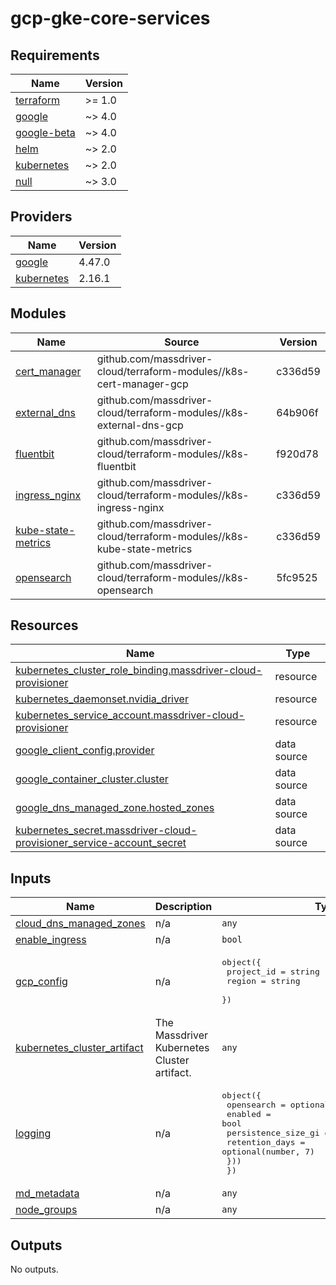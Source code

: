 # gcp-gke-core-services

<!-- BEGINNING OF PRE-COMMIT-TERRAFORM DOCS HOOK -->
## Requirements

| Name | Version |
|------|---------|
| <a name="requirement_terraform"></a> [terraform](#requirement\_terraform) | >= 1.0 |
| <a name="requirement_google"></a> [google](#requirement\_google) | ~> 4.0 |
| <a name="requirement_google-beta"></a> [google-beta](#requirement\_google-beta) | ~> 4.0 |
| <a name="requirement_helm"></a> [helm](#requirement\_helm) | ~> 2.0 |
| <a name="requirement_kubernetes"></a> [kubernetes](#requirement\_kubernetes) | ~> 2.0 |
| <a name="requirement_null"></a> [null](#requirement\_null) | ~> 3.0 |

## Providers

| Name | Version |
|------|---------|
| <a name="provider_google"></a> [google](#provider\_google) | 4.47.0 |
| <a name="provider_kubernetes"></a> [kubernetes](#provider\_kubernetes) | 2.16.1 |

## Modules

| Name | Source | Version |
|------|--------|---------|
| <a name="module_cert_manager"></a> [cert\_manager](#module\_cert\_manager) | github.com/massdriver-cloud/terraform-modules//k8s-cert-manager-gcp | c336d59 |
| <a name="module_external_dns"></a> [external\_dns](#module\_external\_dns) | github.com/massdriver-cloud/terraform-modules//k8s-external-dns-gcp | 64b906f |
| <a name="module_fluentbit"></a> [fluentbit](#module\_fluentbit) | github.com/massdriver-cloud/terraform-modules//k8s-fluentbit | f920d78 |
| <a name="module_ingress_nginx"></a> [ingress\_nginx](#module\_ingress\_nginx) | github.com/massdriver-cloud/terraform-modules//k8s-ingress-nginx | c336d59 |
| <a name="module_kube-state-metrics"></a> [kube-state-metrics](#module\_kube-state-metrics) | github.com/massdriver-cloud/terraform-modules//k8s-kube-state-metrics | c336d59 |
| <a name="module_opensearch"></a> [opensearch](#module\_opensearch) | github.com/massdriver-cloud/terraform-modules//k8s-opensearch | 5fc9525 |

## Resources

| Name | Type |
|------|------|
| [kubernetes_cluster_role_binding.massdriver-cloud-provisioner](https://registry.terraform.io/providers/hashicorp/kubernetes/latest/docs/resources/cluster_role_binding) | resource |
| [kubernetes_daemonset.nvidia_driver](https://registry.terraform.io/providers/hashicorp/kubernetes/latest/docs/resources/daemonset) | resource |
| [kubernetes_service_account.massdriver-cloud-provisioner](https://registry.terraform.io/providers/hashicorp/kubernetes/latest/docs/resources/service_account) | resource |
| [google_client_config.provider](https://registry.terraform.io/providers/hashicorp/google/latest/docs/data-sources/client_config) | data source |
| [google_container_cluster.cluster](https://registry.terraform.io/providers/hashicorp/google/latest/docs/data-sources/container_cluster) | data source |
| [google_dns_managed_zone.hosted_zones](https://registry.terraform.io/providers/hashicorp/google/latest/docs/data-sources/dns_managed_zone) | data source |
| [kubernetes_secret.massdriver-cloud-provisioner_service-account_secret](https://registry.terraform.io/providers/hashicorp/kubernetes/latest/docs/data-sources/secret) | data source |

## Inputs

| Name | Description | Type | Default | Required |
|------|-------------|------|---------|:--------:|
| <a name="input_cloud_dns_managed_zones"></a> [cloud\_dns\_managed\_zones](#input\_cloud\_dns\_managed\_zones) | n/a | `any` | `[]` | no |
| <a name="input_enable_ingress"></a> [enable\_ingress](#input\_enable\_ingress) | n/a | `bool` | `false` | no |
| <a name="input_gcp_config"></a> [gcp\_config](#input\_gcp\_config) | n/a | <pre>object({<br>    project_id = string<br>    region     = string<br>  })</pre> | n/a | yes |
| <a name="input_kubernetes_cluster_artifact"></a> [kubernetes\_cluster\_artifact](#input\_kubernetes\_cluster\_artifact) | The Massdriver Kubernetes Cluster artifact. | `any` | n/a | yes |
| <a name="input_logging"></a> [logging](#input\_logging) | n/a | <pre>object({<br>    opensearch = optional(object({<br>      enabled             = bool<br>      persistence_size_gi = optional(number, 10)<br>      retention_days      = optional(number, 7)<br>    }))<br>  })</pre> | `null` | no |
| <a name="input_md_metadata"></a> [md\_metadata](#input\_md\_metadata) | n/a | `any` | n/a | yes |
| <a name="input_node_groups"></a> [node\_groups](#input\_node\_groups) | n/a | `any` | `[]` | no |

## Outputs

No outputs.
<!-- END OF PRE-COMMIT-TERRAFORM DOCS HOOK -->
